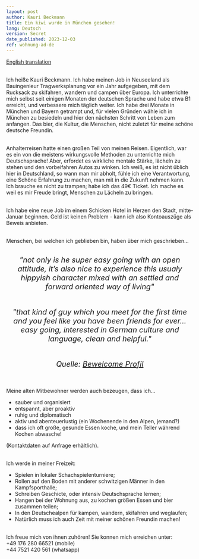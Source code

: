 ```yaml
---
layout: post
author: Kauri Beckmann
title: Ein kiwi wurde in München gesehen!
lang: Deutsch
version: Secret
date_published: 2023-12-03
ref: wohnung-ad-de
---
```


[English translation](/flatshare-advertisement-en)<br><br>

Ich heiße Kauri Beckmann. Ich habe meinen Job in Neuseeland als Bauingenieur Tragwerksplanung vor ein Jahr aufgegeben, mit dem Rucksack zu skifahren, wandern und campen über Europa. Ich unterrichte mich selbst seit einigen Monaten der deutschen Sprache und habe etwa B1 erreicht, und verbessere mich täglich weiter. Ich habe drei Monate in München und Bayern getrampt und, für vielen Gründen wähle ich in München zu besiedeln und hier den nächsten Schritt von Leben zum anfangen. Das bier, die Kultur, die Menschen, nicht zuletzt für meine schöne deutsche Freundin.<br><br>

Anhalterreisen hatte einen großen Teil von meinen Reisen. Eigentlich, war es ein von die meistens wirkungsvolle Methoden zu unterrichte mich Deutschsprache! Aber, erfordet es wirkliche mentale Stärke, lächeln zu stehen und den vorbeifahren Autos zu winken. Ich weiß, es ist nicht üblich hier in Deutschland, so wann man mir abholt, fühle ich eine Verantwortung, eine Schöne Erfahrung zu machen, man mit in die Zukunft nehmen kann. Ich brauche es nicht zu trampen; habe ich das 49€ Ticket. Ich mache es weil es mir Freude bringt, Menschen zu Lächeln zu bringen.<br><br>

Ich habe eine neue Job im einem Schicken Hotel in Herzen den Stadt, mitte-Januar beginnen. Geld ist keinen Problem - kann ich also Kontoauszüge als Beweis anbieten.<br><br>

Menschen, bei welchen ich geblieben bin, haben über mich geschrieben...<br><br>

<div style="max-width: 500px; margin: 0 auto; text-align: center;">
    <span style="font-size: 20px; font-style: italic;">"not only is he super easy going with an open attitude, it’s also nice to experience this usualy hippyish character mixed with an settled and forward oriented way of living"<br><br>

"that kind of guy which you meet for the first time and you feel like you have been friends for ever... easy going, interested in German culture and language, clean and helpful."<br><br>

Quelle: <a href="https://www.bewelcome.org/members/Kauri/de">Bewelcome Profil</a>
</span></div><br>

Meine alten Mitbewohner werden auch bezeugen, dass ich...
* sauber und organisiert 
* entspannt, aber proaktiv 
* ruhig und diplomatisch 
* aktiv und abenteuerlustig (ein Wochenende in den Alpen, jemand?) 
* dass ich oft große, gesunde Essen koche, und mein Teller während Kochen abwasche! <br>

(Kontaktdaten auf Anfrage erhältlich).<br><br>

Ich werde in meiner Freizeit:
* Spielen in lokaler Schachspielenturniere;
* Rollen auf den Boden mit anderer schwitzigen Männer in den Kampfsporthalle;
* Schreiben Geschicte, oder intensiv Deutschsprache lernen;
* Hangen bei der Wohnung aus, zu kochen größen Essen und bier zusammen teilen;
* In den Deutschealpen für kampen, wandern, skifahren und weglaufen;
* Natürlich muss ich auch Zeit mit meiner schönen Freundin machen!<br><br>

Ich freue mich von ihnen zuhören! Sie konnen mich erreichen unter:<br>
+49 176 280 66521 (mobile)<br>
+44 7521 420 561 (whatsapp)
